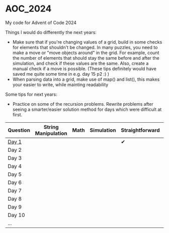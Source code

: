 # AOC_2024
My code for Advent of Code 2024

Things I would do differently the next years:
- Make sure that if you're changing values of a grid, build in some checks for elements that shouldn't be changed. In many puzzles, you need to make a move or "move objects around" in the grid. For example, count the number of elements that should stay the same before and after the simulation, and check if these values are the same. Also, create a manual check if a move is possible. (These tips definitely would have saved me quite some time in e.g. day 15 p2 :) )
- When parsing data into a grid, make use of map() and list(), this makes your easier to write, while mainting readability

Some tips for next years:
- Practice on some of the recursion problems. Rewrite problems after seeing a smarter/easier solution method for days which were difficult at first.



| Question   | String Manipulation | Math | Simulation | Straightforward | Maze | Other |
|------------|---------------------|------|------------|-----------------|------|-------|
| [Day 1](https://github.com/UpzYaDead/AOC_2024/tree/main/day1)      |                     |      |            |         ✔       |      |       |
| Day 2      |                     |      |            |                 |      |       |
| Day 3      |                     |      |            |                 |      |       |
| Day 4      |                     |      |            |                 |      |       |
| Day 5      |                     |      |            |                 |      |       |
| Day 6      |                     |      |            |                 |      |       |
| Day 7      |                     |      |            |                 |      |       |
| Day 8      |                     |      |            |                 |      |       |
| Day 9      |                     |      |            |                 |      |       |
| Day 10     |                     |      |            |                 |      |       |
| ...        |                     |      |            |                 |      |       |
